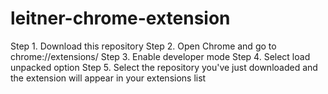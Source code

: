 # leitner-chrome-extension
Step 1. Download this repository
Step 2. Open Chrome and go to chrome://extensions/
Step 3. Enable developer mode
Step 4. Select load unpacked option
Step 5. Select the repository you've just downloaded and the extension will appear in your extensions list

